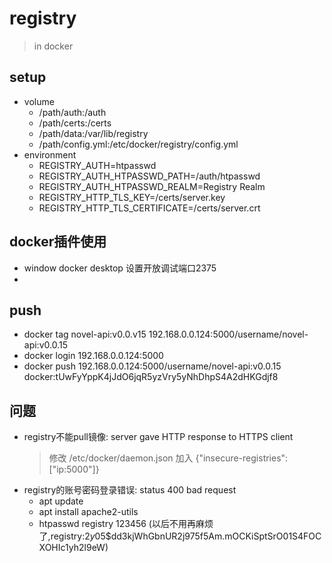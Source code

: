 # registry
> in docker

## setup
- volume
  - /path/auth:/auth
  - /path/certs:/certs
  - /path/data:/var/lib/registry
  - /path/config.yml:/etc/docker/registry/config.yml
- environment
  - REGISTRY_AUTH=htpasswd
  - REGISTRY_AUTH_HTPASSWD_PATH=/auth/htpasswd
  - REGISTRY_AUTH_HTPASSWD_REALM=Registry Realm
  - REGISTRY_HTTP_TLS_KEY=/certs/server.key
  - REGISTRY_HTTP_TLS_CERTIFICATE=/certs/server.crt

## docker插件使用
- window docker desktop 设置开放调试端口2375
- 

## push
- docker tag novel-api:v0.0.v15 192.168.0.0.124:5000/username/novel-api:v0.0.15
- docker login 192.168.0.0.124:5000
- docker push 192.168.0.0.124:5000/username/novel-api:v0.0.15
docker:tUwFyYppK4jJdO6jqR5yzVry5yNhDhpS4A2dHKGdjf8

## 问题
- registry不能pull镜像: server gave HTTP response to HTTPS client
  > 修改 /etc/docker/daemon.json 加入 {"insecure-registries":["ip:5000"]}
- registry的账号密码登录错误: status 400 bad request
  - apt update
  - apt install apache2-utils
  - htpasswd registry 123456 (以后不用再麻烦了,registry:$2y$05$dd3kjWhGbnUR2j975f5Am.mOCKiSptSrO01S4FOCXOHIc1yh2l9eW)